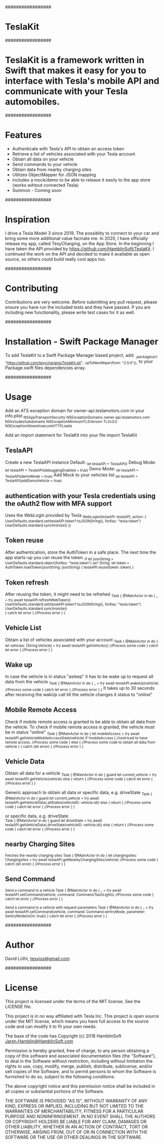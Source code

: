 #################
# TeslaKit

#################
# TeslaKit is a framework written in Swift that makes it easy for you to interface with Tesla's mobile API and communicate with your Tesla automobiles.

#################
# Features
- Authenticate with Tesla's API to obtain an access token
- Retrieve a list of vehicles associated with your Tesla account
- Obtain all data on your vehicle
- Send commands to your vehicle
- Obtain data from nearby charging sites
- Utilizes ObjectMapper for JSON mapping
- includes a mock/demo to be able to release it easily to the app store (works wihtout connected Tesla)
- Summon - Coming soon

#################
# Inspiration
I drive a Tesla Model 3 since 2019. The possiblity to connect to your car and bring some more additional value facinate me.
In 2020, I have officially release my app, called TesyCharging, on the App Store.
In the beginning I have taken the API provided by https://github.com/HamblinSoft/TeslaKit. I continued the work on the API and decided to make it available as open source, so others could build really cool apps too.

#################
# Contributing
Contributions are very welcome.
Before submitting any pull request, please ensure you have run the included tests and they have passed. If you are including new functionality, please write test cases for it as well.

#################
# Installation - Swift Package Manager
To add TeslaKit to a Swift Package Manager based project, add:
<sub>.package(url: "https://github.com/tesycharging/TeslaKit.git", .upToNextMajor(from: "2.0.0")),</sub>
to your Package.swift files dependencies array.

#################
# Usage
Add an ATS exception domain for owner-api.teslamotors.com in your info.plist
	<sub><key>NSAppTransportSecurity</key>
	<dict>
		<key>NSExceptionDomains</key>
		<dict>
			<key>owner-api.teslamotors.com</key>
			<dict>
				<key>NSIncludesSubdomains</key>
				<true/>
				<key>NSExceptionMinimumTLSVersion</key>
				<string>TLSv3.0</string>
				<key>NSExceptionAllowsInsecureHTTPLoads</key>
				<true/>
			</dict>
		</dict>
	</dict></sub>

Add an import statement for TeslaKit into your file
	import TeslaKit

## TeslaAPI
Create a new TeslaAPI instance
Default:
	<sub>let teslaAPI = TeslaAPI()</sub>
Debug Mode:
	<sub>let teslaAPI = TeslaAPI(debuggingEnabled = true)</sub>
Demo Mode:
	<sub>let teslaAPI = TeslaAPI(demoMode = true)</sub>
Add Mock to your vehicles list
	<sub>let teslaAPI = TeslaAPI(addDemoVehicle = true)</sub>

## authentication with your Tesla credentials using the oAuth2 flow with MFA support
Uses the WebLogin provided by Tesla
	<sub>WebLogin(teslaAPI: teslaAPI, action: {
		UserDefaults.standard.set(teslaAPI.token?.toJSONString(), forKey: "tesla.token")
		UserDefaults.standard.synchronize()
	})</sub>

## Token reuse
After authentication, store the AuthToken in a safe place. The next time the app starts-up you can reuse the token:
	<sub>if let jsonString = UserDefaults.standard.object(forKey: "tesla.token") as? String, let token = AuthToken.loadToken(jsonString: jsonString) {
		teslaAPI.reuse(token: token)
	}</sub>

## Token refresh
After reusing the token, it might need to be refrehed
	<sub>Task { @MainActor in
		do {
			_ = try await teslaAPI.refreshWebToken()
			UserDefaults.standard.set(teslaAPI.token?.toJSONString(), forKey: "tesla.token")
			UserDefaults.standard.synchronize()					
		} catch let error {
			//Process error
		}
	}</sub>

## Vehicle List
Obtain a list of vehicles associated with your account
	<sub>Task { @MainActor in
		do {
			let vehicles: [String:Vehicle] = try await teslaAPI.getVehicles()
			//Process some code
		} catch let error {
			//Process error
		}
	}</sub>

## Wake up 
In case the vehicle is in status "asleep" it has to be wake up to request all data from the vehicle
	<sub>Task { @MainActor in
		do {
			_ = try await teslaAPI.wakeUp(vehicle)
			//Process some code
		} catch let error {
			//Process error
		}
	}</sub>
It takes up to 30 seconds after receiving the wakUp call till the vehicle changes it status to "online"

## Mobile Remote Access
Check if mobile remote access is granted to be able to obtain all data from the vehicle. To check if mobile remote access is granted, the vehicle must be in status "online"
<sub>Task { @MainActor in
	do {
		let mobileAccess = try await teslaAPI.getVehicleMobileAccessState(vehicle)
		if !mobileAccess {
			//restriced to have remote access.
			//Process some code
		} else {
			//Process some code to obtain all data from vehicle
		}
	} catch (let error) {
		//Process error
	}
}</sub>

## Vehicle Data
Obtain all data for a vehicle
	<sub>Task { @MainActor in
		do {
			guard let current_vehicle = try await teslaAPI.getVehicle(vehicle) else { return }
			//Process some code
		} catch let error {
			//Process error
		}
	}</sub>

Generic approach to obtain all data or specific data, e.g. driveState
	<sub>Task { @MainActor in
		do {
			guard let current_vehicle = try await teslaAPI.getVehicleData(.allStates(vehicleID: vehicle.id)) else { return }
			//Process some code
		} catch let error {
			//Process error
		}
	}</sub>

or specific data, e.g. driveState	
	<sub>Task { @MainActor in
		do {
			guard let driveState = try await teslaAPI.getVehicleData(.driveState(vehicleID: vehicle.id)) else { return }
			//Process some code
		} catch let error {
			//Process error
		}
	}</sub>

## nearby Charging Sites	
<sub>Fetches the nearby charging sites
	Task { @MainActor in
		do {
			let chargingsites: Chargingsites = try await teslaAPI.getNearbyChargingSites(vehicle)
			//Process some code
		} catch (let error) {
			//Process error
		}
	}</sub>

## Send Command
<sub>Send a command to a vehicle
	Task { @MainActor in
		do {
			_ = try await teslaAPI.setCommand(vehicle, command: Command.flashLights)
			//Process some code
		} catch let error {
			//Process error
		}
	}</sub>

<sub>Send a command to a vehicle with request parameters
	Task { @MainActor in
		do {
			_ = try await teslaAPI.setCommand(vehicle, command: Command.sentryMode, parameter: SentryMode(isOn: true))
		} catch let error {
			//Process error
		}
	}</sub>

#################
# Author
David Lüthi, tesyios@gmail.com

#################
# License
This project is licensed under the terms of the MIT license. See the LICENSE file.

This project is in no way affiliated with Tesla Inc. This project is open source under the MIT license, which means you have full access to the source code and can modify it to fit your own needs.

The base of the code has Copyright (c) 2018 HamblinSoft <Jaren.Hamblin@HamblinSoft.com>

Permission is hereby granted, free of charge, to any person obtaining a copy
of this software and associated documentation files (the "Software"), to deal
in the Software without restriction, including without limitation the rights
to use, copy, modify, merge, publish, distribute, sublicense, and/or sell
copies of the Software, and to permit persons to whom the Software is
furnished to do so, subject to the following conditions:

The above copyright notice and this permission notice shall be included in
all copies or substantial portions of the Software.

THE SOFTWARE IS PROVIDED "AS IS", WITHOUT WARRANTY OF ANY KIND, EXPRESS OR
IMPLIED, INCLUDING BUT NOT LIMITED TO THE WARRANTIES OF MERCHANTABILITY,
FITNESS FOR A PARTICULAR PURPOSE AND NONINFRINGEMENT. IN NO EVENT SHALL THE
AUTHORS OR COPYRIGHT HOLDERS BE LIABLE FOR ANY CLAIM, DAMAGES OR OTHER
LIABILITY, WHETHER IN AN ACTION OF CONTRACT, TORT OR OTHERWISE, ARISING FROM,
OUT OF OR IN CONNECTION WITH THE SOFTWARE OR THE USE OR OTHER DEALINGS IN
THE SOFTWARE.

